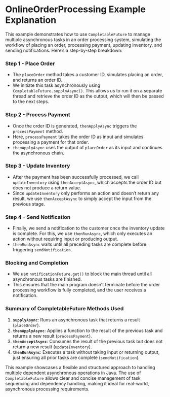 # OnlineOrderProcessing Example Explanation

This example demonstrates how to use `CompletableFuture` to manage multiple asynchronous tasks in an order processing system, simulating the workflow of placing an order, processing payment, updating inventory, and sending notifications. Here’s a step-by-step breakdown:

### Step 1 - Place Order
- The `placeOrder` method takes a customer ID, simulates placing an order, and returns an order ID.
- We initiate this task asynchronously using `CompletableFuture.supplyAsync()`. This allows us to run it on a separate thread and retrieve the order ID as the output, which will then be passed to the next steps.

### Step 2 - Process Payment
- Once the order ID is generated, `thenApplyAsync` triggers the `processPayment` method.
- Here, `processPayment` takes the order ID as input and simulates processing a payment for that order.
- `thenApplyAsync` uses the output of `placeOrder` as its input and continues the asynchronous chain.

### Step 3 - Update Inventory
- After the payment has been successfully processed, we call `updateInventory` using `thenAcceptAsync`, which accepts the order ID but does not produce a return value.
- Since `updateInventory` only performs an action and doesn’t return any result, we use `thenAcceptAsync` to simply accept the input from the previous stage.

### Step 4 - Send Notification
- Finally, we send a notification to the customer once the inventory update is complete. For this, we use `thenRunAsync`, which only executes an action without requiring input or producing output.
- `thenRunAsync` waits until all preceding tasks are complete before triggering `sendNotification`.

### Blocking and Completion
- We use `notificationFuture.get()` to block the main thread until all asynchronous tasks are finished.
- This ensures that the main program doesn’t terminate before the order processing workflow is fully completed, and the user receives a notification.

### Summary of CompletableFuture Methods Used
1. **`supplyAsync`**: Runs an asynchronous task that returns a result (`placeOrder`).
2. **`thenApplyAsync`**: Applies a function to the result of the previous task and returns a new result (`processPayment`).
3. **`thenAcceptAsync`**: Consumes the result of the previous task but does not return a new result (`updateInventory`).
4. **`thenRunAsync`**: Executes a task without taking input or returning output, just ensuring all prior tasks are complete (`sendNotification`).

This example showcases a flexible and structured approach to handling multiple dependent asynchronous operations in Java. The use of `CompletableFuture` allows clear and concise management of task sequencing and dependency handling, making it ideal for real-world, asynchronous processing requirements.